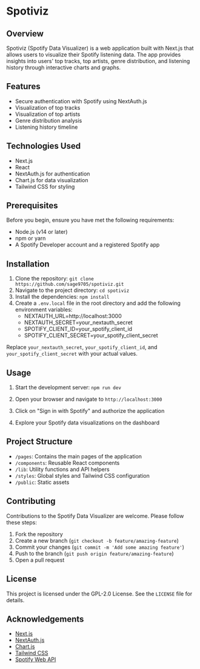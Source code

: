 # Spotiviz

## Overview

Spotiviz (Spotify Data Visualizer) is a web application built with Next.js that allows users to visualize their Spotify listening data. The app provides insights into users' top tracks, top artists, genre distribution, and listening history through interactive charts and graphs.

## Features

- Secure authentication with Spotify using NextAuth.js
- Visualization of top tracks
- Visualization of top artists
- Genre distribution analysis
- Listening history timeline


## Technologies Used

- Next.js
- React
- NextAuth.js for authentication
- Chart.js for data visualization
- Tailwind CSS for styling

## Prerequisites

Before you begin, ensure you have met the following requirements:

- Node.js (v14 or later)
- npm or yarn
- A Spotify Developer account and a registered Spotify app

## Installation

1. Clone the repository:
   ``
    git clone https://github.com/sage9705/spotiviz.git
   ``
2. Navigate to the project directory:
   ``
    cd spotiviz
   ``
3. Install the dependencies:
   ``
    npm install
   ``
4. Create a `.env.local` file in the root directory and add the following environment variables:
    - NEXTAUTH_URL=http://localhost:3000
    - NEXTAUTH_SECRET=your_nextauth_secret
    - SPOTIFY_CLIENT_ID=your_spotify_client_id
    - SPOTIFY_CLIENT_SECRET=your_spotify_client_secret
 


Replace `your_nextauth_secret`, `your_spotify_client_id`, and `your_spotify_client_secret` with your actual values.

## Usage

1. Start the development server:
   ``
   npm run dev
   ``

2. Open your browser and navigate to `http://localhost:3000`

3. Click on "Sign in with Spotify" and authorize the application

4. Explore your Spotify data visualizations on the dashboard

## Project Structure

- `/pages`: Contains the main pages of the application
- `/components`: Reusable React components
- `/lib`: Utility functions and API helpers
- `/styles`: Global styles and Tailwind CSS configuration
- `/public`: Static assets

## Contributing

Contributions to the Spotify Data Visualizer are welcome. Please follow these steps:

1. Fork the repository
2. Create a new branch (`git checkout -b feature/amazing-feature`)
3. Commit your changes (`git commit -m 'Add some amazing feature'`)
4. Push to the branch (`git push origin feature/amazing-feature`)
5. Open a pull request

## License

This project is licensed under the GPL-2.0 License. See the `LICENSE` file for details.



## Acknowledgements

- [Next.js](https://nextjs.org/)
- [NextAuth.js](https://next-auth.js.org/)
- [Chart.js](https://www.chartjs.org/)
- [Tailwind CSS](https://tailwindcss.com/)
- [Spotify Web API](https://developer.spotify.com/documentation/web-api/)